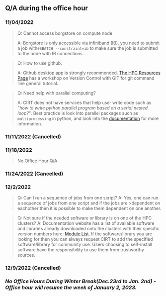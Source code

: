 ## Q/A during the office hour <!-- {docsify-ignore} -->
### 11/04/2022
> Q: Cannot access borgstore on compute node
>
>A: Borgstore is only accessible via infiniband (IB), you need to submit a job with`#SBATCH --constraint=ib` to make sure the job is submitted to the node with IB connections.  

> Q: How to use github. 
>
>A: Github desktop app is strongly recommended. [The HPC Resources Page](software_carpentry.md) has a workshop on Version Control with GIT for git command line general tutorial.  


>Q: Need help with parallel computing?
>
>A: CIRT does not have services that help user write code such as *"how to write python parallel program based on a serial nested loop?"*. 
>Best practice is look into parallel packages such as `multiprocessing` in python, and look into the [documentation](https://docs.python.org/3/library/multiprocessing.html) for more information. 

### 11/11/2022 (Cancelled)

### 11/18/2022
>No Office Hour Q/A 

### 11/24/2022 (Cancelled)

### 12/2/2022
> Q: Can I run a sequence of jobs from one script?
>A: Yes, one can run a sequence of jobs from one script and if the jobs are >dependent on eachother then it is possible to make them dependent on one another.

>Q: Not sure if the needed software or library is on one of the HPC clusters? 
>A: Documentation website has a list of available software and libraries already downloaded onto the clusters with their specific version numbers here: [Module List](modules.md). If the  software/library you are looking for then you can always request CIRT to add the specified software/library for community use. Users choosing to self-install software have the responsibility to use them from trustworthy sources. 
### 12/9/2022 (Cancelled)

### ***No Office Hours During Winter Break(Dec.23rd to Jan. 2nd) - Office hour will resume the week of January 2, 2023.***

